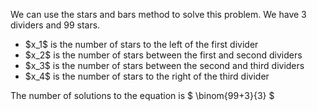 We can use the stars and bars method to solve this problem.
We have 3 dividers and 99 stars.

<ul>
<li> $x_1$ is the number of stars to the left of the first divider
<li> $x_2$ is the number of stars between the first and second dividers
<li> $x_3$ is the number of stars between the second and third dividers
<li> $x_4$ is the number of stars to the right of the third divider
</ul>
The number of solutions to the equation is $ \binom{99+3}{3} $
